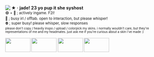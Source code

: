 <img align="left" src="https://64.media.tumblr.com/e6d0820820cdacd78d5aed2f407ea613/d2fb90d240bb68fc-e9/s1280x1920/4fb73740c14949f079dda523cfd457481c877b4b.gif">
<b>★ ‧ jade! 23 yo pup it she syshost</b>
</br>
<sub>🟢 + 💬 ; actively ingame. F2I!
</br>🌙  ; busy irl / offtab. open to interaction, but please whisper!
</br>⛔ ; super busy! please whisper, slow responses
</br><sub>please don't copy / heavily inspo / upload / colorpick my skins. i normally wouldn't care, but they're
</br>representations of me and my headmates. just ask me if you're curious about a skin i've made :)</sub>
</br></br><img align="center" width="80" height="45" src="https://images-wixmp-ed30a86b8c4ca887773594c2.wixmp.com/f/0ab75679-b8d4-4fc8-aed5-7ef9ed4ed10d/dja319a-c7ae8e04-2f7d-4228-a930-1cd0a3983791.png?token=eyJ0eXAiOiJKV1QiLCJhbGciOiJIUzI1NiJ9.eyJzdWIiOiJ1cm46YXBwOjdlMGQxODg5ODIyNjQzNzNhNWYwZDQxNWVhMGQyNmUwIiwiaXNzIjoidXJuOmFwcDo3ZTBkMTg4OTgyMjY0MzczYTVmMGQ0MTVlYTBkMjZlMCIsIm9iaiI6W1t7InBhdGgiOiJcL2ZcLzBhYjc1Njc5LWI4ZDQtNGZjOC1hZWQ1LTdlZjllZDRlZDEwZFwvZGphMzE5YS1jN2FlOGUwNC0yZjdkLTQyMjgtYTkzMC0xY2QwYTM5ODM3OTEucG5nIn1dXSwiYXVkIjpbInVybjpzZXJ2aWNlOmZpbGUuZG93bmxvYWQiXX0.7lkX-5eKn28XqSJn-Am8kdV-itztoxZgbHLrvkg-HCE"> <img align="center" img src="https://images-wixmp-ed30a86b8c4ca887773594c2.wixmp.com/f/84467357-6e98-4a53-b56a-76ee9199b049/dc4flsw-41b81ab0-001f-4709-9d42-eea3a039100b.png?token=eyJ0eXAiOiJKV1QiLCJhbGciOiJIUzI1NiJ9.eyJzdWIiOiJ1cm46YXBwOjdlMGQxODg5ODIyNjQzNzNhNWYwZDQxNWVhMGQyNmUwIiwiaXNzIjoidXJuOmFwcDo3ZTBkMTg4OTgyMjY0MzczYTVmMGQ0MTVlYTBkMjZlMCIsIm9iaiI6W1t7InBhdGgiOiJcL2ZcLzg0NDY3MzU3LTZlOTgtNGE1My1iNTZhLTc2ZWU5MTk5YjA0OVwvZGM0Zmxzdy00MWI4MWFiMC0wMDFmLTQ3MDktOWQ0Mi1lZWEzYTAzOTEwMGIucG5nIn1dXSwiYXVkIjpbInVybjpzZXJ2aWNlOmZpbGUuZG93bmxvYWQiXX0.qV4VkSWgm2FXiWTAahVNoua-5KCNkmzn1_ZnhbiSKXM" width="80" height="45"> <img align="center" img src="https://images-wixmp-ed30a86b8c4ca887773594c2.wixmp.com/f/4c502b5a-4187-40d4-9ce6-7eae4a16e4ff/daqfs6p-5d522059-ff48-4bb0-8893-14deaea6e363.png?token=eyJ0eXAiOiJKV1QiLCJhbGciOiJIUzI1NiJ9.eyJzdWIiOiJ1cm46YXBwOjdlMGQxODg5ODIyNjQzNzNhNWYwZDQxNWVhMGQyNmUwIiwiaXNzIjoidXJuOmFwcDo3ZTBkMTg4OTgyMjY0MzczYTVmMGQ0MTVlYTBkMjZlMCIsIm9iaiI6W1t7InBhdGgiOiJcL2ZcLzRjNTAyYjVhLTQxODctNDBkNC05Y2U2LTdlYWU0YTE2ZTRmZlwvZGFxZnM2cC01ZDUyMjA1OS1mZjQ4LTRiYjAtODg5My0xNGRlYWVhNmUzNjMucG5nIn1dXSwiYXVkIjpbInVybjpzZXJ2aWNlOmZpbGUuZG93bmxvYWQiXX0.PJAEzfXtLww3aY31bmT-2_YqyKrIGirdF4WdBU9R2yI" width="80" height="45"> <img align="center" img src="https://images-wixmp-ed30a86b8c4ca887773594c2.wixmp.com/f/9c694ef0-ce82-461b-9e43-ea953fddf162/da6qxyg-b84be382-3c87-487b-87ef-e481f61c6589.png?token=eyJ0eXAiOiJKV1QiLCJhbGciOiJIUzI1NiJ9.eyJzdWIiOiJ1cm46YXBwOjdlMGQxODg5ODIyNjQzNzNhNWYwZDQxNWVhMGQyNmUwIiwiaXNzIjoidXJuOmFwcDo3ZTBkMTg4OTgyMjY0MzczYTVmMGQ0MTVlYTBkMjZlMCIsIm9iaiI6W1t7InBhdGgiOiJcL2ZcLzljNjk0ZWYwLWNlODItNDYxYi05ZTQzLWVhOTUzZmRkZjE2MlwvZGE2cXh5Zy1iODRiZTM4Mi0zYzg3LTQ4N2ItODdlZi1lNDgxZjYxYzY1ODkucG5nIn1dXSwiYXVkIjpbInVybjpzZXJ2aWNlOmZpbGUuZG93bmxvYWQiXX0.2zU-FIII2bNMNoPBnupimEiWFYtqDLVmeMOoyY_kKTI" width="80" height="45">
